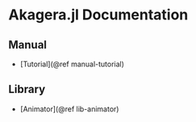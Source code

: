 # Akagera.jl Documentation

## Manual
* [Tutorial](@ref manual-tutorial)
## Library
* [Animator](@ref lib-animator)
